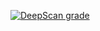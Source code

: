 [![DeepScan grade](https://deepscan.io/api/teams/19841/projects/24033/branches/736904/badge/grade.svg)](https://deepscan.io/dashboard#view=project&tid=19841&pid=24033&bid=736904)
